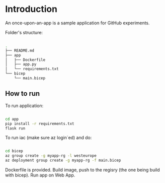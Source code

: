 # Introduction

An once-upon-an-app is a sample application for GitHub experiments.

Folder's structure: 

```bash 

.
├── README.md
├── app
│   ├── Dockerfile
│   ├── app.py
│   └── requirements.txt
└── bicep
    └── main.bicep

```

## How to run

To run application: 

```bash

cd app
pip install -r requirements.txt
flask run

```

To run iac (make sure az login`ed) and do:

```bash

cd bicep
az group create -g myapp-rg -l westeurope
az deployment group create -g myapp-rg -f main.bicep

```

Dockerfile is provided. Build image, push to the regisry (the one being build with bicep). Run app on Web App.
